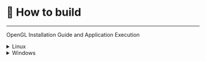# 🚀 How to build
---

OpenGL Installation Guide and Application Execution


<details>
  <summary>Linux</summary>
    - To download OpenGL on Ubuntu, you can run the (sudo.sh) in (lib-install/linux/sudo.sh).
</details>

<details>
  <summary>Windows</summary>
  Still no compatible with Windows  
</details>


